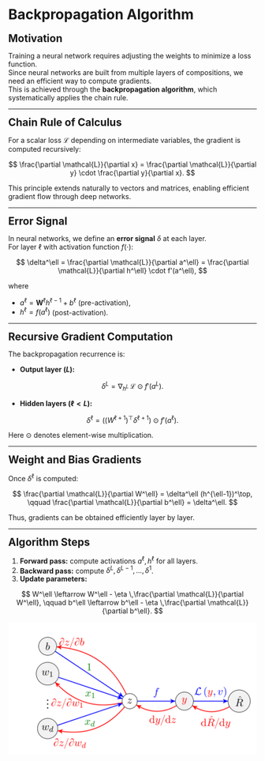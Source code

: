 # Backpropagation Algorithm

**<span style="font-size:1.5em;">Motivation</span>**

Training a neural network requires adjusting the weights to minimize a loss function.  
Since neural networks are built from multiple layers of compositions, we need an efficient way to compute gradients.  
This is achieved through the **backpropagation algorithm**, which systematically applies the chain rule.

---

**<span style="font-size:1.5em;">Chain Rule of Calculus</span>**

For a scalar loss $\mathcal{L}$ depending on intermediate variables, the gradient is computed recursively:  

$$
\frac{\partial \mathcal{L}}{\partial x} = 
\frac{\partial \mathcal{L}}{\partial y} \cdot
\frac{\partial y}{\partial x}.
$$

This principle extends naturally to vectors and matrices, enabling efficient gradient flow through deep networks.

---

**<span style="font-size:1.5em;">Error Signal</span>**

In neural networks, we define an **error signal** $\delta$ at each layer.  
For layer $\ell$ with activation function $f(\cdot)$:

$$
\delta^\ell = \frac{\partial \mathcal{L}}{\partial a^\ell}
= \frac{\partial \mathcal{L}}{\partial h^\ell} \cdot f'(a^\ell),
$$

where  
- $a^\ell = \mathbf{W}^\ell h^{\ell-1} + b^\ell$ (pre-activation),  
- $h^\ell = f(a^\ell)$ (post-activation).  

---

**<span style="font-size:1.5em;">Recursive Gradient Computation</span>**

The backpropagation recurrence is:

- **Output layer ($L$):**

$$
\delta^L = \nabla_{h^L}\,\mathcal{L} \odot f'(a^L).
$$

- **Hidden layers ($\ell < L$):**

$$
\delta^\ell = \big( (W^{\ell+1})^\top \delta^{\ell+1} \big) \odot f'(a^\ell).
$$

Here $\odot$ denotes element-wise multiplication.

---

**<span style="font-size:1.5em;">Weight and Bias Gradients</span>**

Once $\delta^\ell$ is computed:

$$
\frac{\partial \mathcal{L}}{\partial W^\ell} = \delta^\ell (h^{\ell-1})^\top,
\qquad 
\frac{\partial \mathcal{L}}{\partial b^\ell} = \delta^\ell.
$$

Thus, gradients can be obtained efficiently layer by layer.

---

**<span style="font-size:1.5em;">Algorithm Steps</span>**

1. **Forward pass:** compute activations $a^\ell, h^\ell$ for all layers.  
2. **Backward pass:** compute $\delta^L, \delta^{L-1}, \dots, \delta^1$.  
3. **Update parameters:**  

$$
W^\ell \leftarrow W^\ell - \eta \,\frac{\partial \mathcal{L}}{\partial W^\ell},
\qquad
b^\ell \leftarrow b^\ell - \eta \,\frac{\partial \mathcal{L}}{\partial b^\ell}.
$$

<div style="text-align: center;">
  <img src="../../_static/nn4.png" alt="Support Vectors"/>
</div>
